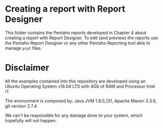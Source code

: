 Creating a report with Report Designer
===

This folder contains the Pentaho reports developed in Chapter 4 about creating a report with Report Designer.
To edit (and preview) the reports use the Pentaho Report Designer or any other Pentaho Reporting tool able to manage `prpt` files.

# Disclaimer

All the examples contained into this repository are developed using an Ubuntu Operating System v16.04 LTS with 4Gb of RAM and Processor Intel i7. 

The environment is composed by: Java JVM 1.8.0_131, Apache Maven 3.3.9, git version 2.7.4.

We can't be responsible for any damage done to your system, which hopefully will not happen.
